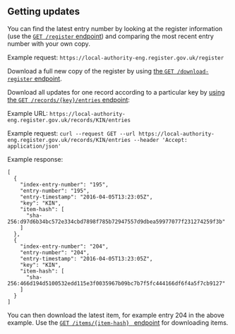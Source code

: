## Getting updates

You can find the latest entry number by looking at the register information (use the [`GET /register` endpoint](#getregister)) and comparing the most recent entry number with your own copy.

Example request: `https://local-authority-eng.register.gov.uk/register`

Download a full new copy of the register by using [the `GET /download-register` endpoint](#download).

Download all updates for one record according to a particular key by [using the `GET /records/{key}/entries` endpoint](#get-record-key-entries):

Example URL: `https://local-authority-eng.register.gov.uk/records/KIN/entries`

Example request: `curl --request GET --url https://local-authority-eng.register.gov.uk/records/KIN/entries --header 'Accept: application/json'`

Example response:

```
[
  {
    "index-entry-number": "195",
    "entry-number": "195",
    "entry-timestamp": "2016-04-05T13:23:05Z",
    "key": "KIN",
    "item-hash": [
      "sha-256:d97d6b34bc572e334cbd7898f785b72947557d9dbea59977077f231274259f3b"
    ]
  },
  {
    "index-entry-number": "204",
    "entry-number": "204",
    "entry-timestamp": "2016-04-05T13:23:05Z",
    "key": "KIN",
    "item-hash": [
      "sha-256:466d194d5100532edd115e3f0035967b09bc7b7f5fc444166df6f4a5f7cb9127"
    ]
  }
]
```

You can then download the latest item, for example entry 204 in the above example. Use the [`GET /items/{item-hash}
` endpoint](#items) for downloading items. 

